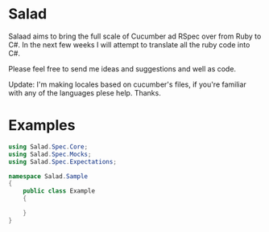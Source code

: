 Salad
=====
Salaad aims to bring the full scale of Cucumber ad RSpec over from Ruby to C#. In the next few weeks I will attempt to translate all the ruby code into C#.

Please feel free to send me ideas and suggestions and well as code.


Update: I'm making locales based on cucumber's files, if you're familiar with any of the languages plese help. Thanks.

Examples
========
```csharp
using Salad.Spec.Core;
using Salad.Spec.Mocks;
using Salad.Spec.Expectations;

namespace Salad.Sample
{
    public class Example
    {

    }
}


```